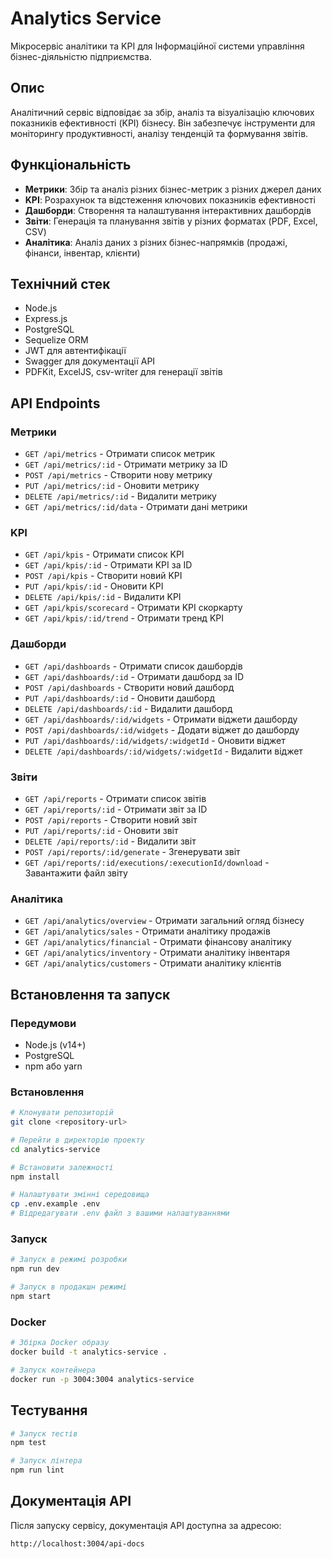 # Analytics Service

Мікросервіс аналітики та KPI для Інформаційної системи управління бізнес-діяльністю підприємства.

## Опис

Аналітичний сервіс відповідає за збір, аналіз та візуалізацію ключових показників ефективності (KPI) бізнесу. Він забезпечує інструменти для моніторингу продуктивності, аналізу тенденцій та формування звітів.

## Функціональність

- **Метрики**: Збір та аналіз різних бізнес-метрик з різних джерел даних
- **KPI**: Розрахунок та відстеження ключових показників ефективності
- **Дашборди**: Створення та налаштування інтерактивних дашбордів
- **Звіти**: Генерація та планування звітів у різних форматах (PDF, Excel, CSV)
- **Аналітика**: Аналіз даних з різних бізнес-напрямків (продажі, фінанси, інвентар, клієнти)

## Технічний стек

- Node.js
- Express.js
- PostgreSQL
- Sequelize ORM
- JWT для автентифікації
- Swagger для документації API
- PDFKit, ExcelJS, csv-writer для генерації звітів

## API Endpoints

### Метрики
- `GET /api/metrics` - Отримати список метрик
- `GET /api/metrics/:id` - Отримати метрику за ID
- `POST /api/metrics` - Створити нову метрику
- `PUT /api/metrics/:id` - Оновити метрику
- `DELETE /api/metrics/:id` - Видалити метрику
- `GET /api/metrics/:id/data` - Отримати дані метрики

### KPI
- `GET /api/kpis` - Отримати список KPI
- `GET /api/kpis/:id` - Отримати KPI за ID
- `POST /api/kpis` - Створити новий KPI
- `PUT /api/kpis/:id` - Оновити KPI
- `DELETE /api/kpis/:id` - Видалити KPI
- `GET /api/kpis/scorecard` - Отримати KPI скоркарту
- `GET /api/kpis/:id/trend` - Отримати тренд KPI

### Дашборди
- `GET /api/dashboards` - Отримати список дашбордів
- `GET /api/dashboards/:id` - Отримати дашборд за ID
- `POST /api/dashboards` - Створити новий дашборд
- `PUT /api/dashboards/:id` - Оновити дашборд
- `DELETE /api/dashboards/:id` - Видалити дашборд
- `GET /api/dashboards/:id/widgets` - Отримати віджети дашборду
- `POST /api/dashboards/:id/widgets` - Додати віджет до дашборду
- `PUT /api/dashboards/:id/widgets/:widgetId` - Оновити віджет
- `DELETE /api/dashboards/:id/widgets/:widgetId` - Видалити віджет

### Звіти
- `GET /api/reports` - Отримати список звітів
- `GET /api/reports/:id` - Отримати звіт за ID
- `POST /api/reports` - Створити новий звіт
- `PUT /api/reports/:id` - Оновити звіт
- `DELETE /api/reports/:id` - Видалити звіт
- `POST /api/reports/:id/generate` - Згенерувати звіт
- `GET /api/reports/:id/executions/:executionId/download` - Завантажити файл звіту

### Аналітика
- `GET /api/analytics/overview` - Отримати загальний огляд бізнесу
- `GET /api/analytics/sales` - Отримати аналітику продажів
- `GET /api/analytics/financial` - Отримати фінансову аналітику
- `GET /api/analytics/inventory` - Отримати аналітику інвентаря
- `GET /api/analytics/customers` - Отримати аналітику клієнтів

## Встановлення та запуск

### Передумови
- Node.js (v14+)
- PostgreSQL
- npm або yarn

### Встановлення
```bash
# Клонувати репозиторій
git clone <repository-url>

# Перейти в директорію проекту
cd analytics-service

# Встановити залежності
npm install

# Налаштувати змінні середовища
cp .env.example .env
# Відредагувати .env файл з вашими налаштуваннями
```

### Запуск
```bash
# Запуск в режимі розробки
npm run dev

# Запуск в продакшн режимі
npm start
```

### Docker
```bash
# Збірка Docker образу
docker build -t analytics-service .

# Запуск контейнера
docker run -p 3004:3004 analytics-service
```

## Тестування
```bash
# Запуск тестів
npm test

# Запуск лінтера
npm run lint
```

## Документація API

Після запуску сервісу, документація API доступна за адресою:
```
http://localhost:3004/api-docs
```
